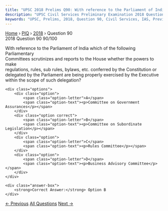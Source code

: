 ```yaml
---
title: "UPSC 2018 Prelims Q90: With reference to the Parliament of India which of the follo..."
description: "UPSC Civil Services Preliminary Examination 2018 Question 90 with options and answer"
keywords: "UPSC, Prelims, 2018, Question 90, Civil Services, IAS, Previous Year Questions"
---
```


<nav class="breadcrumb">
    <a href="../../">Home</a>
    <span>›</span>
    <a href="../">PIQ</a>
    <span>›</span>
    <a href="./">2018</a>
    <span>›</span>
    <span>Question 90</span>
</nav>

<div class="question-header">
    <div class="question-meta">
        <span class="year-badge">2018</span>
        <span class="question-number">Question 90</span>
        <span class="progress">90/100</span>
    </div>
    <div class="progress-bar">
        <div class="progress-fill" style="width: 90.0%"></div>
    </div>
</div>

<div class="question-content">
    <div class="question-text">
        <p>With reference to the Parliament of India which of the following Parliamentary<br />
Committees scrutinizes and reports to the House whether the powers to make<br />
regulations, rules, sub­ rules, by­laws, etc. conferred by the Constitution or<br />
delegated by the Parliament are being properly exercised by the Executive<br />
within the scope of such delegation?</p>
    </div>
    
    <div class="options">
        <div class="option">
            <span class="option-letter">A</span>
            <span class="option-text"><p>Committee on Government Assurances</p></span>
        </div>
        <div class="option correct">
            <span class="option-letter">B</span>
            <span class="option-text"><p>Committee on Subordinate Legislation</p></span>
        </div>
        <div class="option">
            <span class="option-letter">C</span>
            <span class="option-text"><p>Rules Committee</p></span>
        </div>
        <div class="option">
            <span class="option-letter">D</span>
            <span class="option-text"><p>Business Advisory Committee</p></span>
        </div>
    </div>

    <div class="answer-box">
        <strong>Correct Answer:</strong> Option B
    </div>
</div>

<div class="question-nav">
    <a href="../q089-regarding-woods-dispatch-which-of-the-following-st/" class="nav-btn prev">← Previous</a>
    <a href="../" class="nav-btn center">All Questions</a>
    <a href="../q091-consider-the-following-statements-1-as-per-the-rig/" class="nav-btn next">Next →</a>
</div>
